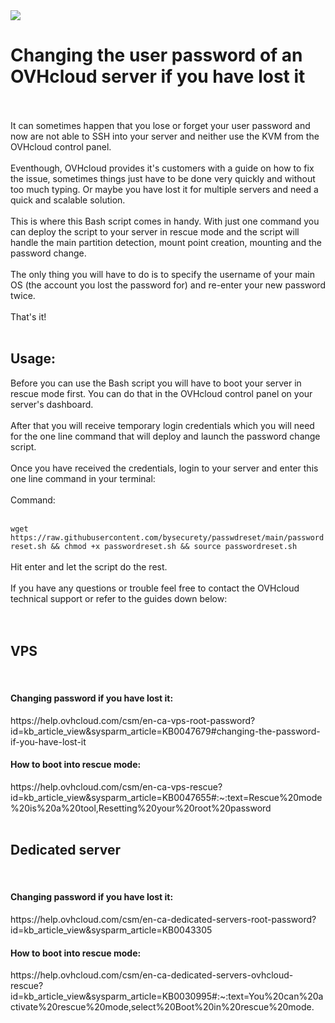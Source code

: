 <img src="https://github.com/bysecurety/passwdreset/blob/main/passwdreset.png">

# Changing the user password of an OVHcloud server if you have lost it
</br>
</br>
It can sometimes happen that you lose or forget your user password and now are not able to SSH into your server and neither use the KVM from the OVHcloud control panel.
</br></br>
Eventhough, OVHcloud provides it's customers with a guide on how to fix the issue, sometimes things just have to be done very quickly 
and without too much typing. Or maybe you have lost it for multiple servers and need a quick and scalable solution.
</br></br>
This is where this Bash script comes in handy. With just one command you can deploy the script to your server in rescue mode and 
the script will handle the main partition detection, mount point creation, mounting and the password change. 
</br></br>
The only thing you will have to do is to specify the username of your main OS (the account you lost the password for) and re-enter your new password twice.
</br></br>
That's it!
</br>
</br>
<h2>Usage:</h2>
Before you can use the Bash script you will have to boot your server in rescue mode first.
You can do that in the OVHcloud control panel on your server's dashboard.
</br></br>
After that you will receive temporary login credentials which you will need for the one line command that will deploy and launch the 
password change script.
</br>
</br>
Once you have received the credentials, login to your server and enter this one line command in your terminal:
</br></br>
Command:
</br></br>

` wget https://raw.githubusercontent.com/bysecurety/passwdreset/main/passwordreset.sh && chmod +x passwordreset.sh && source passwordreset.sh `
</br>
</br>
Hit enter and let the script do the rest.
</br></br>
If you have any questions or trouble feel free to contact the OVHcloud technical support or refer to the guides down below:
</br></br>
</br>
<h2>VPS</h2>
</br>
<h4>Changing password if you have lost it:</h4>
https://help.ovhcloud.com/csm/en-ca-vps-root-password?id=kb_article_view&sysparm_article=KB0047679#changing-the-password-if-you-have-lost-it
</br>
<h4>How to boot into rescue mode:</h4>
https://help.ovhcloud.com/csm/en-ca-vps-rescue?id=kb_article_view&sysparm_article=KB0047655#:~:text=Rescue%20mode%20is%20a%20tool,Resetting%20your%20root%20password
</br></br>

<h2>Dedicated server</h2>
</br>
<h4>Changing password if you have lost it:</h4>
https://help.ovhcloud.com/csm/en-ca-dedicated-servers-root-password?id=kb_article_view&sysparm_article=KB0043305
</br>
<h4>How to boot into rescue mode:</h4>
https://help.ovhcloud.com/csm/en-ca-dedicated-servers-ovhcloud-rescue?id=kb_article_view&sysparm_article=KB0030995#:~:text=You%20can%20activate%20rescue%20mode,select%20Boot%20in%20rescue%20mode.

